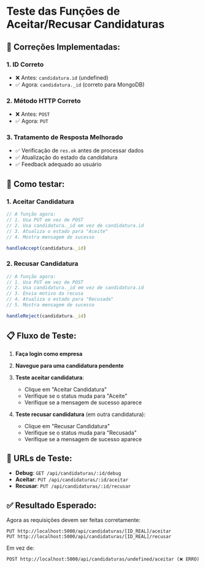 # Teste das Funções de Aceitar/Recusar Candidaturas

## 🔧 Correções Implementadas:

### 1. **ID Correto**
- ❌ Antes: `candidatura.id` (undefined)
- ✅ Agora: `candidatura._id` (correto para MongoDB)

### 2. **Método HTTP Correto**
- ❌ Antes: `POST`
- ✅ Agora: `PUT`

### 3. **Tratamento de Resposta Melhorado**
- ✅ Verificação de `res.ok` antes de processar dados
- ✅ Atualização do estado da candidatura
- ✅ Feedback adequado ao usuário

## 🧪 Como testar:

### 1. **Aceitar Candidatura**
```javascript
// A função agora:
// 1. Usa PUT em vez de POST
// 2. Usa candidatura._id em vez de candidatura.id
// 3. Atualiza o estado para "Aceite"
// 4. Mostra mensagem de sucesso

handleAccept(candidatura._id)
```

### 2. **Recusar Candidatura**
```javascript
// A função agora:
// 1. Usa PUT em vez de POST
// 2. Usa candidatura._id em vez de candidatura.id
// 3. Envia motivo da recusa
// 4. Atualiza o estado para "Recusada"
// 5. Mostra mensagem de sucesso

handleReject(candidatura._id)
```

## 📋 Fluxo de Teste:

1. **Faça login como empresa**
2. **Navegue para uma candidatura pendente**
3. **Teste aceitar candidatura**:
   - Clique em "Aceitar Candidatura"
   - Verifique se o status muda para "Aceite"
   - Verifique se a mensagem de sucesso aparece

4. **Teste recusar candidatura** (em outra candidatura):
   - Clique em "Recusar Candidatura"
   - Verifique se o status muda para "Recusada"
   - Verifique se a mensagem de sucesso aparece

## 🚀 URLs de Teste:

- **Debug**: `GET /api/candidaturas/:id/debug`
- **Aceitar**: `PUT /api/candidaturas/:id/aceitar`
- **Recusar**: `PUT /api/candidaturas/:id/recusar`

## ✅ Resultado Esperado:

Agora as requisições devem ser feitas corretamente:
```
PUT http://localhost:5000/api/candidaturas/[ID_REAL]/aceitar
PUT http://localhost:5000/api/candidaturas/[ID_REAL]/recusar
```

Em vez de:
```
POST http://localhost:5000/api/candidaturas/undefined/aceitar (❌ ERRO)
```
